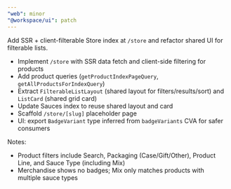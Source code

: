 ```yaml
---
"web": minor
"@workspace/ui": patch
---
```


Add SSR + client-filterable Store index at `/store` and refactor shared UI for filterable lists.

- Implement `/store` with SSR data fetch and client-side filtering for products
- Add product queries (`getProductIndexPageQuery`, `getAllProductsForIndexQuery`)
- Extract `FilterableListLayout` (shared layout for filters/results/sort) and `ListCard` (shared grid card)
- Update Sauces index to reuse shared layout and card
- Scaffold `/store/[slug]` placeholder page
- UI: export `BadgeVariant` type inferred from `badgeVariants` CVA for safer consumers

Notes:

- Product filters include Search, Packaging (Case/Gift/Other), Product Line, and Sauce Type (including Mix)
- Merchandise shows no badges; Mix only matches products with multiple sauce types
